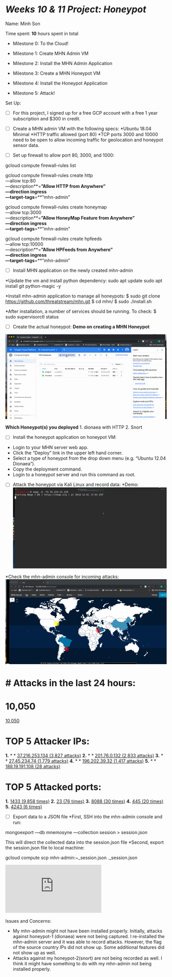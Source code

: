 # *Weeks 10 & 11 Project: Honeypot*
Name: Minh Son

Time spent: **10** hours spent in total
* Milestone 0: To the Cloud!

* Milestone 1: Create MHN Admin VM

*  Milestone 2: Install the MHN Admin Application

*  Milestone 3: Create a MHN Honeypot VM

*  Milestone 4: Install the Honeypot Application

*  Milestone 5: Attack!

Set Up:
- [ ] For this project, I signed up for a free GCP account with a free 1 year subscription and $300 in credit.

- [ ] Create a MHN admin VM with the following specs:
*Ubuntu 18.04 Minimal
*HTTP traffic allowed (port 80)
*TCP ports 3000 and 10000 need to be open to allow incoming traffic for geolocation and honeypot sensor data.
- [ ] Set up firewall to allow port 80, 3000, and 1000:

gcloud compute firewall-rules list

gcloud compute firewall-rules create http \
    —allow tcp:80 \
    —description**=**”Allow HTTP from Anywhere” \
    —direction ingress \
    —target-tags**=**”mhn-admin”

gcloud compute firewall-rules create honeymap \
    —allow tcp:3000 \
    —description**=**”Allow HoneyMap Feature from Anywhere” \
    —direction ingress \
    —target-tags**=**”mhn-admin”

gcloud compute firewall-rules create hpfeeds \
    —allow tcp:10000 \
    —description**=**”Allow HPFeeds from Anywhere” \
    —direction ingress \
    —target-tags**=**”mhn-admin”

- [ ] Install MHN application on the newly created mhn-admin

*Update the vm and install python dependency:
sudo apt update
sudo apt install git python-magic -y

*Install mhn-admin application to manage all honeypots:
$ sudo git clone https://github.com/threatstream/mhn.git
  $ cd mhn/
  $ sudo ./install.sh

*After installation, a number of services should be running. To check:
   $ sudo supervisorctl status 

- [ ] Create the actual honeypot:
**Demo on creating a MHN Honeypot**

![Alt Text](https://github.com/mhson281/Csuvets/blob/master/Create_Honeypot.gif)



**Which Honeypot(s) you deployed**
    1. dionaea with HTTP
    2. Snort


- [ ] Install the honeypot application on honeypot VM:

* Login to your MHN server web app.
* Click the “Deploy” link in the upper left hand corner.
* Select a type of honeypot from the drop down menu (e.g. “Ubuntu 12.04 Dionaea”).
* Copy the deployment command.
* Login to a honeypot server and run this command as root.

- [ ] Attack the honeypot via Kali Linux and record data:
*Demo:
![Alt Text](https://github.com/mhson281/Csuvets/blob/master/Kali_Scan_Nmap.gif)

*Check the mhn-admin console for incoming attacks:
![Alt Text](https://github.com/mhson281/Csuvets/blob/master/mhn_console.gif)


# # Attacks in the last 24 hours:
# 10,050

[10,050](http://35.239.20.93/ui/attacks/?hours_ago=24)
# TOP 5 Attacker IPs:
**1.** *  * [37.216.253.134 (3,827 attacks)](http://35.239.20.93/ui/attacks/?source_ip=37.216.253.134) 
**2.** *  * [201.76.0.132 (2,833 attacks)](http://35.239.20.93/ui/attacks/?source_ip=201.76.0.132) 
**3.** *  * [27.45.234.74 (1,779 attacks)](http://35.239.20.93/ui/attacks/?source_ip=27.45.234.74) 
**4.** *  * [196.202.39.32 (1,417 attacks)](http://35.239.20.93/ui/attacks/?source_ip=196.202.39.32) 
**5.** *  * [188.19.191.108 (28 attacks)](http://35.239.20.93/ui/attacks/?source_ip=188.19.191.108) 
# TOP 5 Attacked ports:
**1.**  [1433 (9,858 times)](http://35.239.20.93/ui/attacks/?destination_port=1433) 
**2.**  [23 (76 times)](http://35.239.20.93/ui/attacks/?destination_port=23) 
**3.**  [8088 (30 times)](http://35.239.20.93/ui/attacks/?destination_port=8088) 
**4.**  [445 (20 times)](http://35.239.20.93/ui/attacks/?destination_port=445) 
**5.**  [4243 (6 times)](http://35.239.20.93/ui/attacks/?destination_port=4243) 
 


- [ ] Export data to a JSON file 
*First, SSH into the mhn-admin console and run:

mongoexport —db mnemosyne —collection session > session.json

This will direct the collected data into the session.json file
*Second, export the session.json file to local machine:

gcloud compute scp mhn-admin:~_session.json ._session.json

![Alt Text](https://github.com/mhson281/Csuvets/blob/master/session.json)

Issues and Concerns:
* My mhn-admin might not have been installed properly.  Initially, attacks against honeypot-1 (dionaea) were not being captured.  I re-installed the mhn-admin server and it was able to record attacks.  However, the flag of the source country IPs did not show up.  Some additional features did not show up as well.
* Attacks against my honeypot-2(snort) are not being recorded as well.  I think it might have something to do with my mhn-admin not being installed properly.


